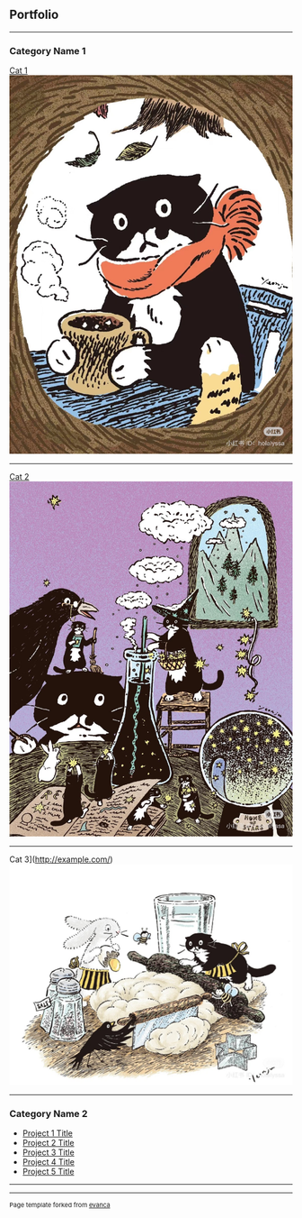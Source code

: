 ## Portfolio

---

### Category Name 1 

[Cat 1](/sample_page)
<img src="images/01.jpg?raw=true"/>

---
[Cat 2](/pdf/sample_presentation.pdf)
<img src="images/02.jpg?raw=true"/>

---
Cat 3](http://example.com/)
<img src="images/04.jpg?raw=true"/>

---

### Category Name 2

- [Project 1 Title](http://example.com/)
- [Project 2 Title](http://example.com/)
- [Project 3 Title](http://example.com/)
- [Project 4 Title](http://example.com/)
- [Project 5 Title](http://example.com/)

---




---
<p style="font-size:11px">Page template forked from <a href="https://github.com/evanca/quick-portfolio">evanca</a></p>
<!-- Remove above link if you don't want to attibute -->
